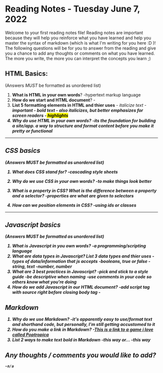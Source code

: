 

# Reading Notes - Tuesday June 7, 2022

Welcome to your first reading notes file! Reading notes are important because they will help you reinforce what you have learned and help you master the syntax of markdown (which is what I'm writing for you here :D )! The following questions will be for you to answer from the reading and give you a chance to add any thoughts or comments on what you have learned. The more you write, the more you can interpret the concepts you learn ;)


## HTML Basics:
(Answers *MUST* be formatted as unordered list)

1. **What is HTML in your own words**?
    -hypertext markup language
2. **How do we start and HTML document**?
    -<!Doctype html> <html></html>
3. **List 5 formatting elements in HTML and thier uses**
    -<i> italicize text
    -<strong> important
    -<b> bold text
    -<em> also italicizes, but better emphasizes for screen readers
    -<mark> highlights
4. **Why do use HTML in your own words**?
    -its the foundation for building a site/app. a way to structure and format content before you make it pretty or functional


--------------------------------

## CSS basics
(Answers *MUST* be formatted as unordered list)

1. **What does CSS stand for?**
    -cascading style sheets

2. **Why do we use CSS in your own words?**
    -to make things look better
3. **What is a property in CSS? What is the difference between a property and a selector?**
    -properties are what are given to selectors
4. **How can we position elements in CSS?**
    -using ids or classes

--------------------------------

## Javascript basics
(Answers *MUST* be formatted as unordered list)

1. **What is Javascript in you own words?**
    -a programming/scripting language
2. **What are data types in Javascript? List 3 data types and thier uses**
    -types of data/information that js accepts
    -booleans, true or false
    -string, text
    -number, number
3. **What are 3 best practices in Javascript?**
    -pick and stick to a style guide
    -be descriptive when naming
    -use comments in your code so others know what you're doing
4. **How do we add Javascript in our HTML document?**
    -add script tag with source right before closing body tag
    -<script src="script.js"></script>
## Markdown 

1. Why do we use Markdown?
    -it's apparently easy to use/format text and shorthand code, but personally, I'm still getting accustomed to it
2. How do you make a link in Markdown?
    -[This is a link to a game i love called Poptropica](www.poptropica.com)
3. List 2 ways to make text **bold** in Markdown
    -**this** way or...
    -_this_ way
## Any thoughts / comments you would like to add?
    -n/a